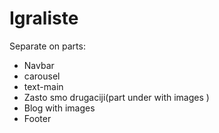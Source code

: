 # Igraliste

Separate on parts:
- Navbar
- carousel
- text-main
- Zasto smo drugaciji(part under with images )
- Blog with images
- Footer
